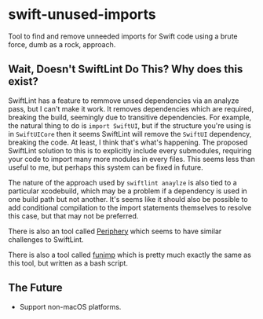 # swift-unused-imports
Tool to find and remove unneeded imports for Swift code using a brute force, dumb as a rock, approach.

## Wait, Doesn't SwiftLint Do This? Why does this exist?
SwiftLint has a feature to remmove unsed dependencies via an analyze pass, but I can't make it work. It removes dependencies which are required, breaking the build, seemingly due to transitive dependencies. For example, the natural thing to do is `import SwiftUI`, but if the structure you're using is in `SwiftUICore` then it seems SwiftLint will remove the `SwiftUI` dependency, breaking the code. At least, I think that's what's happening. The proposed SwiftLint solution to this is to explicitly include every submodules, requiring your code to import many more modules in every files. This seems less than useful to me, but perhaps this system can be fixed in future.

The nature of the approach used by `swiftlint anaylze` is also tied to a particular xcodebuild, which may be a problem if a dependency is used in one build path but not another. It's seems like it should also be possible to add conditional compilation to the import statements themselves to resolve this case, but that may not be preferred.

There is also an tool called [Periphery](https://github.com/peripheryapp/periphery?tab=readme-ov-file#unused-imports) which seems to have similar challenges to SwiftLint.

There is also a tool called [funimp](https://github.com/edmundmok/funimp/blob/master/README.md) which is pretty much exactly the same as this tool, but written as a bash script.

## The Future
* Support non-macOS platforms.
